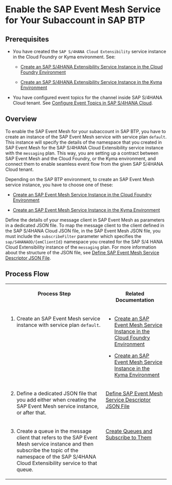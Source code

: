 <!-- loiofddd26347b3e4c5397a31bc3ed507028 -->

# Enable the SAP Event Mesh Service for Your Subaccount in SAP BTP



<a name="loiofddd26347b3e4c5397a31bc3ed507028__section_msh_5gl_d4b"/>

## Prerequisites

-   Уou have created the `SAP S/4HANA Cloud Extensibility` service instance in the Cloud Foundry or Kyma environment. See:

    -   [Create an SAP S/4HANA Extensibility Service Instance in the Cloud Foundry Environment](create-an-sap-s-4hana-extensibility-service-instance-in-the-cloud-foundry-environment-531a909.md)

    -   [Create an SAP S/4HANA Extensibility Service Instance in the Kyma Environment](create-an-sap-s-4hana-extensibility-service-instance-in-the-kyma-environment-55d876e.md)


-   You have configured event topics for the channel inside SAP S/4HANA Cloud tenant. See [Configure Event Topics in SAP S/4HANA Cloud](configure-event-topics-in-sap-s-4hana-cloud-f5bbc57.md).




<a name="loiofddd26347b3e4c5397a31bc3ed507028__section_bzw_1dj_qnb"/>

## Overview

To enable the SAP Event Mesh for your subaccount in SAP BTP, you have to create an instance of the SAP Event Mesh service with service plan `default`. This instance will specify the details of the namespace that you created in SAP Event Mesh for the SAP S/4HANA Cloud Extensibility service instance with the `messaging` plan. This way, you are setting up a contract between SAP Event Mesh and the Cloud Foundry, or the Kyma environment, and connect them to enable seamless event flow from the given SAP S/4HANA Cloud tenant.

Depending on the SAP BTP environment, to create an SAP Event Mesh service instance, you have to choose one of these:

-   [Create an SAP Event Mesh Service Instance in the Cloud Foundry Environment](create-an-sap-event-mesh-service-instance-in-the-cloud-foundry-environment-c2d4d87.md)

-   [Create an SAP Event Mesh Service Instance in the Kyma Environment](create-an-sap-event-mesh-service-instance-in-the-kyma-environment-3de02d2.md)


Define the details of your message client in SAP Event Mesh as parameters in a dedicated JSON file. To map the message client to the client defined in the SAP S/4HANA Cloud JSON file, in the SAP Event Mesh JSON file, you must include the `subscribeFilter` parameter which specifies the `sap/S4HANAOD/{emClientId}` namespace you created for the SAP S/4 HANA Cloud Extensibility instance of the `messaging` plan. For more information about the structure of the JSON file, see [Define SAP Event Mesh Service Descriptor JSON File](define-sap-event-mesh-service-descriptor-json-file-5722fc4.md).



<a name="loiofddd26347b3e4c5397a31bc3ed507028__section_w3s_zcl_d4b"/>

## Process Flow


<table>
<tr>
<th valign="top">

Process Step



</th>
<th valign="top">

Related Documentation



</th>
</tr>
<tr>
<td valign="top">

1. Create an SAP Event Mesh service instance with service plan `default`.



</td>
<td valign="top">

-   [Create an SAP Event Mesh Service Instance in the Cloud Foundry Environment](create-an-sap-event-mesh-service-instance-in-the-cloud-foundry-environment-c2d4d87.md)

-   [Create an SAP Event Mesh Service Instance in the Kyma Environment](create-an-sap-event-mesh-service-instance-in-the-kyma-environment-3de02d2.md)




</td>
</tr>
<tr>
<td valign="top">

2. Define a dedicated JSON file that you add either when creating the SAP Event Mesh service instance, or after that.



</td>
<td valign="top">

 [Define SAP Event Mesh Service Descriptor JSON File](define-sap-event-mesh-service-descriptor-json-file-5722fc4.md) 



</td>
</tr>
<tr>
<td valign="top">

3. Create a queue in the message client that refers to the SAP Event Mesh service instance and then subscribe the topic of the namespace of the SAP S/4HANA Cloud Extensibility service to that queue.



</td>
<td valign="top">

 [Create Queues and Subscribe to Them](create-queues-and-subscribe-to-them-e54e609.md) 



</td>
</tr>
</table>

